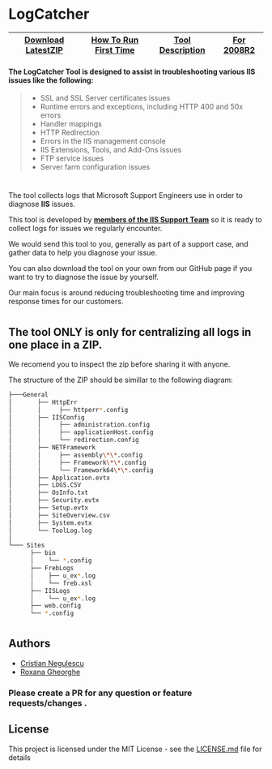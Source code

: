  # __LogCatcher__
 [Download LatestZIP](https://github.com/crnegule/LogCatcher/releases/latest)|[How To Run First Time](https://github.com/crnegule/LogCatcher/blob/master/Docs/RunFirstTime.md) |[Tool Description](https://github.com/crnegule/LogCatcher/blob/master/Docs/ToolDescription.md)|[For 2008R2](https://github.com/crnegule/LogCatcher/blob/master/Docs/2008R2.md)
 -------------| -------------| -------------| -------------



#### The __LogCatcher__ Tool is designed to assist in troubleshooting various __IIS__ issues like the following:
 
>* SSL and SSL Server certificates issues
>* Runtime errors and exceptions, including HTTP 400 and 50x errors
>* 	Handler mappings
>* 	HTTP Redirection
>* 	Errors in the IIS management console
>* 	IIS Extensions, Tools, and Add-Ons issues
>* 	FTP service issues
>* 	Server farm configuration issues
 
 #

The tool collects logs that Microsoft Support Engineers use in order to diagnose __IIS__ issues. 




This tool is developed by  [__members of the IIS Support Team__](https://github.com/crnegule/LogCatcher/blob/master/README.md#authors) so it is ready to collect logs for issues we regularly encounter.

We would send this tool to you, generally as part of a support case, and gather data to help you diagnose your issue.  

You can also download the tool on your own from our GitHub page if you want to try to diagnose the issue by yourself.

Our main focus is around reducing troubleshooting time and improving response times for our customers. 


#
  ## The tool __ONLY__ is only for centralizing all logs in one place in a __ZIP__.
  
  We recomend you to inspect the zip before sharing it with anyone.

  The structure of the ZIP should be simillar to the following diagram: 

```bash
├───General
│       ├── HttpErr
│       │     ├── httperr*.config
│       ├── IISConfig
│       │     ├── administration.config
│       │     ├── applicationHost.config
│       │     └── redirection.config
│       ├── NETFramework
│       │     ├── assembly\*\*.config
│       │     ├── Framework\*\*.config
│       │     └── Framework64\*\*.config
│       ├── Application.evtx
│       ├── LOGS.CSV
│       ├── OsInfo.txt
│       ├── Security.evtx
│       ├── Setup.evtx
│       ├── SiteOverview.csv
│       ├── System.evtx
│       └── ToolLog.log
│
└─── Sites
      ├── bin
      │    └── *.config
      ├── FrebLogs
      │    ├── u_ex*.log
      │    └── freb.xsl
      ├── IISLogs
      │    └── u_ex*.log
      ├── web.config
      └── *.config
```

 #


## Authors

* <a class="github-button" href="https://github.com/crnegule" data-icon="octicon-cloud-download" aria-label="Download ntkme/github-buttons on GitHub">Cristian Negulescu</a> 
* <a class="github-button" href="https://github.com/rogheorg" data-icon="octicon-cloud-download" aria-label="Download ntkme/github-buttons on GitHub">Roxana Gheorghe</a> 
### Please create a PR for any question or feature requests/changes .	


## License

This project is licensed under the MIT License - see the [LICENSE.md](LICENSE.md) file for details
